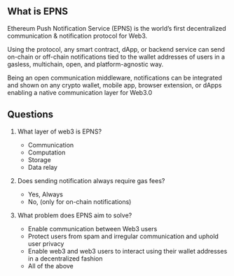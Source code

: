 ## What is EPNS

Ethereum Push Notification Service (EPNS) is the world’s first decentralized communication & notification protocol for Web3.

Using the protocol, any smart contract, dApp, or backend service can send on-chain or off-chain notifications tied to the wallet addresses of users in a gasless, multichain, open, and platform-agnostic way.

Being an open communication middleware, notifications can be integrated and shown on any crypto wallet, mobile app, browser extension, or dApps enabling a native communication layer for Web3.0


## Questions
1. What layer of web3 is EPNS?
    * Communication  
    * Computation
    * Storage
    * Data relay

2. Does sending notification always require gas fees?
    * Yes, Always
    * No, (only for on-chain notifications)  

3. What problem does EPNS aim to solve?
    * Enable communication between Web3 users
    * Protect users from spam and irregular communication and uphold user privacy
    * Enable web3 and web3 users to interact using their wallet addresses in a decentralized fashion
    * All of the above  
